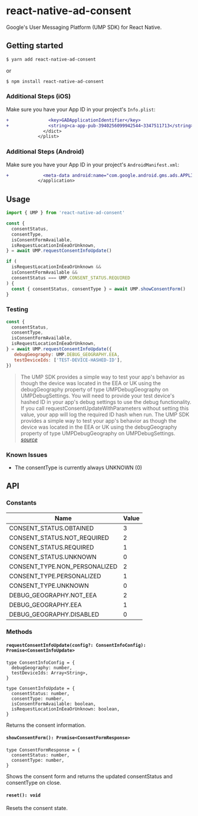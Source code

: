 
# react-native-ad-consent

Google's User Messaging Platform (UMP SDK) for React Native.

## Getting started

```sh
$ yarn add react-native-ad-consent
```

or

```sh
$ npm install react-native-ad-consent
```

### Additional Steps (iOS)

Make sure you have your App ID in your project's `Info.plist`:
```diff
+               <key>GADApplicationIdentifier</key>
+               <string>ca-app-pub-3940256099942544~3347511713</string>
              </dict>
            </plist>
```

### Additional Steps (Android)

Make sure you have your App ID in your project's `AndroidManifest.xml`:
```diff
+             <meta-data android:name="com.google.android.gms.ads.APPLICATION_ID" android:value="ca-app-pub-3940256099942544~3347511713"/>
            </application>
```

## Usage

```javascript
import { UMP } from 'react-native-ad-consent'

const {
  consentStatus,
  consentType,
  isConsentFormAvailable,
  isRequestLocationInEeaOrUnknown,
} = await UMP.requestConsentInfoUpdate()

if (
  isRequestLocationInEeaOrUnknown &&
  isConsentFormAvailable &&
  consentStatus === UMP.CONSENT_STATUS.REQUIRED
) {
  const { consentStatus, consentType } = await UMP.showConsentForm()
}
```

### Testing

```javascript
const {
  consentStatus,
  consentType,
  isConsentFormAvailable,
  isRequestLocationInEeaOrUnknown,
} = await UMP.requestConsentInfoUpdate({
   debugGeography: UMP.DEBUG_GEOGRAPHY.EEA,
   testDeviceIds: ['TEST-DEVICE-HASHED-ID'],
})
```

>The UMP SDK provides a simple way to test your app's behavior as though the device was located in the EEA or UK using the debugGeography property of type UMPDebugGeography on UMPDebugSettings.
>You will need to provide your test device's hashed ID in your app's debug settings to use the debug functionality. If you call requestConsentUpdateWithParameters without setting this value, your app will log the required ID hash when run.
>The UMP SDK provides a simple way to test your app's behavior as though the device was located in the EEA or UK using the debugGeography property of type UMPDebugGeography on UMPDebugSettings. _[source](https://developers.google.com/admob/ump/ios/quick-start#testing)_

### Known Issues

* The consentType is currently always UNKNOWN (0)

## API

### Constants

| Name													| Value													|
|-------------------------------|-------------------------------|
| CONSENT_STATUS.OBTAINED				| 3															|
| CONSENT_STATUS.NOT_REQUIRED		| 2															|
| CONSENT_STATUS.REQUIRED				| 1															|
| CONSENT_STATUS.UNKNOWN				| 0															|
| CONSENT_TYPE.NON_PERSONALIZED	| 2															|
| CONSENT_TYPE.PERSONALIZED			| 1															|
| CONSENT_TYPE.UNKNOWN					| 0															|
| DEBUG_GEOGRAPHY.NOT_EEA				| 2															|
| DEBUG_GEOGRAPHY.EEA			      | 1															|
| DEBUG_GEOGRAPHY.DISABLED    	| 0															|

### Methods

#### `requestConsentInfoUpdate(config?: ConsentInfoConfig): Promise<ConsentInfoUpdate>`

```
type ConsentInfoConfig = {
  debugGeography: number,
  testDeviceIds: Array<String>,
}

type ConsentInfoUpdate = {
  consentStatus: number,
  consentType: number,
  isConsentFormAvailable: boolean,
  isRequestLocationInEeaOrUnknown: boolean,
}
```

Returns the consent information.

#### `showConsentForm(): Promise<ConsentFormResponse>`

```
type ConsentFormResponse = {
  consentStatus: number,
  consentType: number,
}
```

Shows the consent form and returns the updated consentStatus and consentType on close.

#### `reset(): void`

Resets the consent state.

